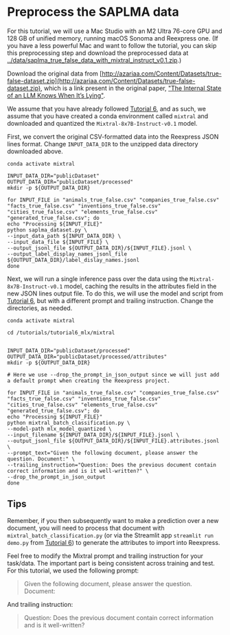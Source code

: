 # Preprocess the SAPLMA data

For this tutorial, we will use a Mac Studio with an M2 Ultra 76-core GPU and 128 GB of unified memory, running macOS Sonoma and Reexpress one. (If you have a less powerful Mac and want to follow the tutorial, you can skip this preprocessing step and download the preprocessed data at [../data/saplma_true_false_data_with_mixtral_instruct_v0.1.zip](../data/saplma_true_false_data_with_mixtral_instruct_v0.1.zip).) 

Download the original data from [http://azariaa.com/Content/Datasets/true-false-dataset.zip](http://azariaa.com/Content/Datasets/true-false-dataset.zip), which is a link present in the original paper, ["The Internal State of an LLM Knows When It’s Lying"](https://arxiv.org/pdf/2304.13734v2.pdf).

We assume that you have already followed [Tutorial 6](/tutorials/tutorial6_mlx/README.md), and as such, we assume that you have created a conda environment called `mixtral` and downloaded and quantized the `Mixtral-8x7B-Instruct-v0.1` model.


First, we convert the original CSV-formatted data into the Reexpress JSON lines format. Change `INPUT_DATA_DIR` to the unzipped data directory downloaded above.

```
conda activate mixtral

INPUT_DATA_DIR="publicDataset"
OUTPUT_DATA_DIR="publicDataset/processed"
mkdir -p ${OUTPUT_DATA_DIR}

for INPUT_FILE in "animals_true_false.csv" "companies_true_false.csv" "facts_true_false.csv" "inventions_true_false.csv" "cities_true_false.csv" "elements_true_false.csv" "generated_true_false.csv"; do
echo "Processing ${INPUT_FILE}"
python saplma_dataset.py \
--input_data_path ${INPUT_DATA_DIR} \
--input_data_file ${INPUT_FILE} \
--output_jsonl_file ${OUTPUT_DATA_DIR}/${INPUT_FILE}.jsonl \
--output_label_display_names_jsonl_file ${OUTPUT_DATA_DIR}/label_dislay_names.jsonl
done

```

Next, we will run a single inference pass over the data using the `Mixtral-8x7B-Instruct-v0.1` model, caching the results in the attributes field in the new JSON lines output file. To do this, we will use the model and script from [Tutorial 6](/tutorials/tutorial6_mlx/README.md), but with a different prompt and trailing instruction. Change the directories, as needed.


```
conda activate mixtral

cd /tutorials/tutorial6_mlx/mixtral


INPUT_DATA_DIR="publicDataset/processed"
OUTPUT_DATA_DIR="publicDataset/processed/attributes"
mkdir -p ${OUTPUT_DATA_DIR}

# Here we use --drop_the_prompt_in_json_output since we will just add a default prompt when creating the Reexpress project.

for INPUT_FILE in "animals_true_false.csv" "companies_true_false.csv" "facts_true_false.csv" "inventions_true_false.csv" "cities_true_false.csv" "elements_true_false.csv" "generated_true_false.csv"; do
echo "Processing ${INPUT_FILE}"
python mixtral_batch_classification.py \
--model-path mlx_model_quantized \
--input_filename ${INPUT_DATA_DIR}/${INPUT_FILE}.jsonl \
--output_jsonl_file ${OUTPUT_DATA_DIR}/${INPUT_FILE}.attributes.jsonl \
--prompt_text="Given the following document, please answer the question. Document:" \
--trailing_instruction="Question: Does the previous document contain correct information and is it well-written?" \
--drop_the_prompt_in_json_output
done
```

## Tips

Remember, if you then subsequently want to make a prediction over a new document, you will need to process that document with `mixtral_batch_classification.py` (or via the Streamlit app `streamlit run demo.py` from [Tutorial 6](/tutorials/tutorial6_mlx/README.md)) to generate the attributes to import into Reexpress.

Feel free to modify the Mixtral prompt and trailing instruction for your task/data. The important part is being consistent across training and test. For this tutorial, we used the following prompt:

>Given the following document, please answer the question. Document:

And trailing instruction:

>Question: Does the previous document contain correct information and is it well-written?
